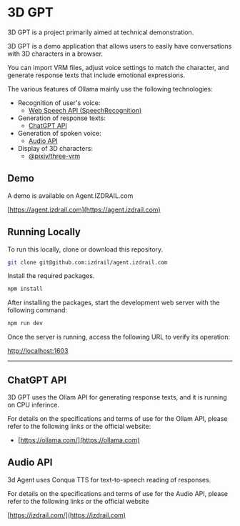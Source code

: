 # 3D GPT 

3D GPT is a project primarily aimed at technical demonstration.

3D GPT is a demo application that allows users to easily have conversations with 3D characters in a browser.

You can import VRM files, adjust voice settings to match the character, and generate response texts that include emotional expressions.

The various features of Ollama mainly use the following technologies:

- Recognition of user's voice:
    - [Web Speech API (SpeechRecognition)](https://developer.mozilla.org/en-US/docs/Web/API/SpeechRecognition)
- Generation of response texts:
    - [ChatGPT API](https://platform.openai.com/docs/api-reference/chat)
- Generation of spoken voice:
    - [Audio API](https://audio.izdrail.com/docs)
- Display of 3D characters:
    - [@pixiv/three-vrm](https://github.com/pixiv/three-vrm)


## Demo

A demo is available on Agent.IZDRAIL.com

[https://agent.izdrail.com](https://agent.izdrail.com)

## Running Locally
To run this locally, clone or download this repository.

```bash
git clone git@github.com:izdrail/agent.izdrail.com
```

Install the required packages.
```bash
npm install
```

After installing the packages, start the development web server with the following command:
```bash
npm run dev
```

Once the server is running, access the following URL to verify its operation:

[http://localhost:1603](http://localhost:1603) 


---

## ChatGPT API

3D GPT uses the Ollam API for generating response texts, and it is running on CPU inferince.

For details on the specifications and terms of use for the Ollam API, please refer to the following links or the official website:

- [https://ollama.com/](https://ollama.com)


## Audio API
3d Agent uses Conqua TTS for text-to-speech reading of responses.

For details on the specifications and terms of use for the Audio API, please refer to the following links or the official website

[https://izdrail.com/](https://izdrail.com)